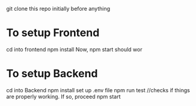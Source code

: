 git clone this repo initially before anything

# To setup Frontend
cd into frontend
npm install
Now, npm start should wor

# To setup Backend
cd into Backend
npm install
set up .env file
npm run test //checks if things are properly working. If so, proceed
npm start
